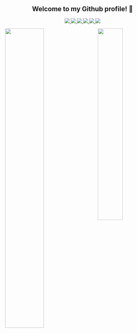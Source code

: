 <h2 align="center">
  Welcome to my Github profile! 👋
</h2>
<p align="center">
  <a href="">
    <img src="https://img.shields.io/badge/OS-Linux-informational?style=flat&logo=linux&logoColor=white&color=black">
  </a>
  <a href="">
    <img src="https://img.shields.io/badge/Distrib-Debian-informational?style=flat&logo=Debian&logoColor=white&color=black">
  </a>
  <a href="">
    <img src="https://img.shields.io/badge/Editor-VS_Codium-informational?style=flat&logo=VSCodium&logoColor=white&color=black">
  </a>
  <a href="">
    <img src="https://img.shields.io/badge/Shell-Bash-informational?style=flat&logo=gnu-bash&logoColor=white&color=black">
  </a>
  <a href="https://app.hackthebox.com/profile/289423">
    <img src="https://img.shields.io/badge/Pentest-Hack_The_Box-informational?style=flat&logo=hackthebox&logoColor=white&color=black">
  </a>
  <a href="https://floppy.sh/">
    <img src="https://img.shields.io/badge/my_site-flop.py-informational?style=flat&logo=PyScaffold&logoColor=white&color=black">
  </a>
</p>

<a href="https://github.com/anuraghazra/github-readme-stats">
  <img src="https://github-readme-stats.vercel.app/api?username=Steels03&show_icons=true&theme=dark&count_private=true" align="left" width="50%"/>
  <img align="right" width="40%" src="https://github-readme-stats.vercel.app/api/top-langs/?username=Steels03&layout=compact&theme=dark" />
</a>
